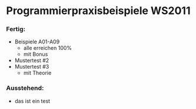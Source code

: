 # Programmierpraxisbeispiele WS2011

### Fertig:
 * Beispiele A01-A09
     * alle erreichen 100%
     * mit Bonus
 * Mustertest #2
 * Mustertest #3
     * mit Theorie

### Ausstehend:
 * das ist ein test

